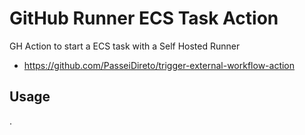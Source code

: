 # GitHub Runner ECS Task Action

GH Action to start a ECS task with a Self Hosted Runner

- https://github.com/PasseiDireto/trigger-external-workflow-action

## Usage
.
